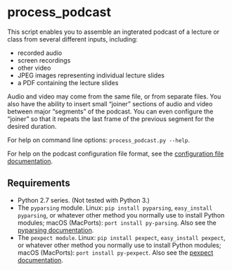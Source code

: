 # process_podcast

This script enables you to assemble an ingterated podcast of a lecture or class from several different inputs, including:

* recorded audio
* screen recordings
* other video
* JPEG images representing individual lecture slides
* a PDF containing the lecture slides

Audio and video may come from the same file, or from separate files. You also have the ability to insert small “joiner” sections of audio and video between major “segments” of the podcast. You can even configure the “joiner” so that it repeats the last frame of the previous segment for the desired duration.

For help on command line options: `process_podcast.py --help`.

For help on the podcast configuration file format, see the [configuration file documentation][].


## Requirements

* Python 2.7 series. (Not tested with Python 3.)
* The `pyparsing` module. Linux: `pip install pyparsing`, `easy_install pyparsing`,  or whatever other method you normally use to install Python modules; macOS (MacPorts): `port install py-parsing`. Also see the [pyparsing documentation][].
* The `pexpect module`.  Linux: `pip install pexpect`, `easy_install pexpect`,  or whatever other method you normally use to install Python modules; macOS (MacPorts): `port install py-pexpect`. Also see the [pexpect documentation][].

[pyparsing documentation]: http://pyparsing.wikispaces.com/ "pyparsing documentation"
[pexpect documentation]: https://pexpect.readthedocs.io/en/stable/ "pexpect documentation"
[configuration file documentation]: config_help.md "configuration file documentation"
